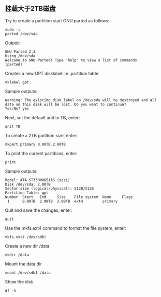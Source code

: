 ## 挂载大于2TB磁盘

Try to create a partition start GNU parted as follows:

```
sudo -i
parted /dev/sda
```

Output:

```
GNU Parted 2.3
Using /dev/sda
Welcome to GNU Parted! Type 'help' to view a list of commands.
(parted)
```

Creates a new GPT disklabel i.e. partition table:

```
mklabel gpt
```

Sample outputs:

```
Warning: The existing disk label on /dev/sda will be destroyed and all data on this disk will be lost. Do you want to continue?
Yes/No? yes
```

Next, set the default unit to TB, enter:

```
unit TB
```

To create a 2TB partition size, enter:

```
mkpart primary 0.00TB 2.00TB
```

To print the current partitions, enter:

```
print
```

Sample outputs:

```
Model: ATA ST33000651AS (scsi)
Disk /dev/sda: 2.00TB
Sector size (logical/physical): 512B/512B
Partition Table: gpt
Number  Start   End     Size    File system  Name     Flags
 1      0.00TB  2.00TB  2.00TB  ext4         primary
```

Quit and save the changes, enter:

```
quit
```

Use the mkfs.ext4 command to format the file system, enter:

```
mkfs.ext4 /dev/sdb1
```

Create a new dir /data

```
mkdir /data
```

Mount the data dir 

```
mount /dev/sdb1 /data
```

Show the disk 

```
df -h
```

